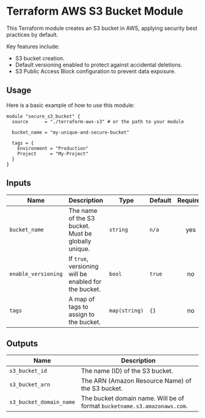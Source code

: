 # Terraform AWS S3 Bucket Module

This Terraform module creates an S3 bucket in AWS, applying security best practices by default.

Key features include:
- S3 bucket creation.
- Default versioning enabled to protect against accidental deletions.
- S3 Public Access Block configuration to prevent data exposure.

## Usage

Here is a basic example of how to use this module:

```hcl
module "secure_s3_bucket" {
  source      = "./terraform-aws-s3" # or the path to your module

  bucket_name = "my-unique-and-secure-bucket"

  tags = {
    Environment = "Production"
    Project     = "My-Project"
  }
}
```

## Inputs

| Name                | Description                                                | Type         | Default     | Required |
| ------------------- | ---------------------------------------------------------- | ------------ | ----------- | :------: |
| `bucket_name`       | The name of the S3 bucket. Must be globally unique.        | `string`     | `n/a`       |   yes    |
| `enable_versioning` | If `true`, versioning will be enabled for the bucket.      | `bool`       | `true`      |    no    |
| `tags`              | A map of tags to assign to the bucket.                     | `map(string)`| `{}`        |    no    |

## Outputs

| Name                    | Description                                                              |
| ----------------------- | ------------------------------------------------------------------------ |
| `s3_bucket_id`          | The name (ID) of the S3 bucket.                                          |
| `s3_bucket_arn`         | The ARN (Amazon Resource Name) of the S3 bucket.                         |
| `s3_bucket_domain_name` | The bucket domain name. Will be of format `bucketname.s3.amazonaws.com`. |